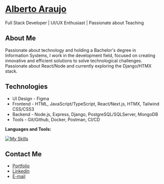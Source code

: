 # <a href="https://www.linkedin.com/in/albertoaraujodev/">Alberto Araujo</a>

Full Stack Developer | UI/UX Enthusiast | Passionate about Teaching

## About Me

Passionate about technology and holding a Bachelor's degree in Information Systems, I work in the development field, focused on creating innovative and efficient solutions to solve technological challenges. <br />
Passionate about React/Node and currently exploring the Django/HTMX stack.<br />

## Technologies

- UI Design - Figma
- Frontend - HTML, JavaScript/TypeScript, React/Next.js, HTMX, Tailwind CSS/CSS3
- Backend - Node.js, Express, Django, PostgreSQL/SQLServer, MongoDB
- Tools - Git/Github, Docker, Postman, CI/CD

**Languages and Tools:**

[![My Skills](https://skillicons.dev/icons?i=react,nextjs,ts,js,tailwind,htmx,html,css,nodejs,express,py,django,postgres,mongodb,git,github,docker,postman)](https://skillicons.dev)

## Contact Me

- <a href="https://albertoaraujo-dev.github.io/portfolio/">Portfolio</a>
- <a href="https://www.linkedin.com/in/albertoaraujodev/">Linkedin</a>
- <a href="mailto:albertoaraujo.dev@gmail.com">E-mail</a>
</div>
